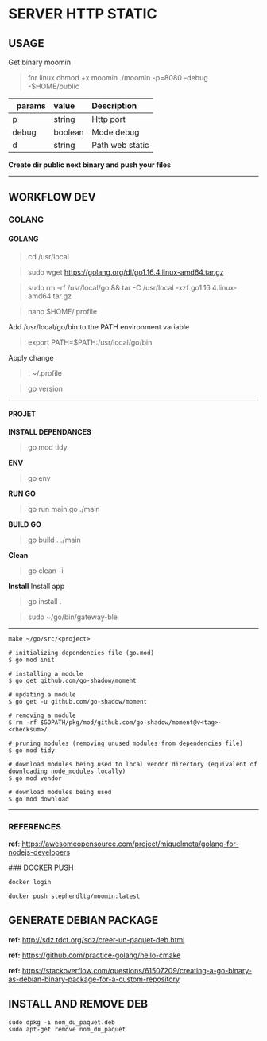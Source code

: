 # SERVER HTTP STATIC


## USAGE

Get binary moomin

> for linux
> chmod +x moomin
> ./moomin -p=8080 -debug -$HOME/public

|   params              | value                 |   Description     |
|   :---------          | :-------------------  | :---------------- |
|   p                   | string                | Http port         |
|   debug               | boolean               | Mode debug        |  
|   d                   | string                | Path web static   |  

__Create dir public next binary and push your files__


---


## WORKFLOW DEV

### GOLANG

#### GOLANG

> cd /usr/local

> sudo wget https://golang.org/dl/go1.16.4.linux-amd64.tar.gz

> sudo rm -rf /usr/local/go && tar -C /usr/local -xzf go1.16.4.linux-amd64.tar.gz

> nano $HOME/.profile

Add /usr/local/go/bin to the PATH environment variable

> export PATH=$PATH:/usr/local/go/bin

Apply change

>. ~/.profile

> go version

---

#### PROJET

**INSTALL DEPENDANCES**
>go mod tidy

**ENV**
>go env

**RUN GO**
> go run main.go
>./main

**BUILD GO**
> go build .
>./main

**Clean**
> go clean -i

**Install**
Install app

> go install .

> sudo ~/go/bin/gateway-ble

---

```tips golang
make ~/go/src/<project>

# initializing dependencies file (go.mod)
$ go mod init

# installing a module
$ go get github.com/go-shadow/moment

# updating a module
$ go get -u github.com/go-shadow/moment

# removing a module
$ rm -rf $GOPATH/pkg/mod/github.com/go-shadow/moment@v<tag>-<checksum>/

# pruning modules (removing unused modules from dependencies file)
$ go mod tidy

# download modules being used to local vendor directory (equivalent of downloading node_modules locally)
$ go mod vendor

# download modules being used
$ go mod download
```

---

### REFERENCES

__ref__: https://awesomeopensource.com/project/miguelmota/golang-for-nodejs-developers

### DOCKER PUSH

```
docker login
```

```
docker push stephendltg/moomin:latest
```

## GENERATE DEBIAN PACKAGE

__ref:__ http://sdz.tdct.org/sdz/creer-un-paquet-deb.html

__ref:__ https://github.com/practice-golang/hello-cmake

__ref:__ https://stackoverflow.com/questions/61507209/creating-a-go-binary-as-debian-binary-package-for-a-custom-repository


## INSTALL AND REMOVE DEB

```
sudo dpkg -i nom_du_paquet.deb
sudo apt-get remove nom_du_paquet
```

